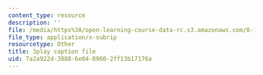 ```yaml
---
content_type: resource
description: ''
file: /media/https%3A/open-learning-course-data-rc.s3.amazonaws.com/8-13-14-experimental-physics-i-ii-junior-lab-fall-2016-spring-2017/7a2a922d38886e0489602ff13b17176a_GA5UVgowUKc.srt
file_type: application/x-subrip
resourcetype: Other
title: 3play caption file
uid: 7a2a922d-3888-6e04-8960-2ff13b17176a
---
```

